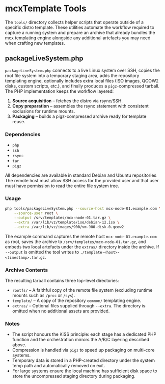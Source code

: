 # mcxTemplate Tools

The `tools/` directory collects helper scripts that operate outside of a
specific distro template. These utilities automate the workflow required to
capture a running system and prepare an archive that already bundles the mcx
templating engine alongside any additional artefacts you may need when
crafting new templates.

## packageLiveSystem.php

`packageLiveSystem.php` connects to a live Linux system over SSH, copies the
root file system into a temporary staging area, adds the repository templating
engine, optionally includes extra local files (ISO images, QCOW2 disks, custom
scripts, etc.), and finally produces a `pigz`-compressed tarball. The PHP
implementation keeps the workflow layered:

1. **Source acquisition** – fetches the distro via rsync/SSH.
2. **Copy preparation** – assembles the rsync statement with consistent
   exclusions for runtime mounts.
3. **Packaging** – builds a pigz-compressed archive ready for template reuse.

### Dependencies

* `php`
* `ssh`
* `rsync`
* `tar`
* `pigz`

All dependencies are available in standard Debian and Ubuntu repositories. The
remote host must allow SSH access for the provided user and that user must have
permission to read the entire file system tree.

### Usage

```bash
php tools/packageLiveSystem.php --source-host mcx-node-01.example.com \
    --source-user root \
    --output /srv/templates/mcx-node-01.tar.gz \
    --extra /var/lib/vz/template/iso/debian-12.iso \
    --extra /var/lib/vz/images/900/vm-900-disk-0.qcow2
```

The example command captures the remote host `mcx-node-01.example.com` as root,
saves the archive to `/srv/templates/mcx-node-01.tar.gz`, and embeds two local
artefacts under the `extras/` directory inside the archive. If `--output` is
omitted the tool writes to `./template-<host>-<timestamp>.tar.gz`.

### Archive Contents

The resulting tarball contains three top-level directories:

* `rootfs/` – A faithful copy of the remote file system (excluding runtime
  mounts such as `/proc` or `/sys`).
* `template/` – A copy of the repository `common/` templating engine.
* `extras/` – Optional files supplied through `--extra`. The directory is
  omitted when no additional assets are provided.

### Notes

* The script honours the KISS principle: each stage has a dedicated PHP
  function and the orchestration mirrors the A/B/C layering described above.
* Compression is handled via `pigz` to speed up packaging on multi-core
  systems.
* Temporary data is stored in a PHP-created directory under the system temp
  path and automatically removed on exit.
* For large systems ensure the local machine has sufficient disk space to store
  the uncompressed staging directory during packaging.
